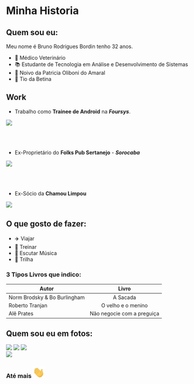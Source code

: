 # Minha Historia

## Quem sou eu:

Meu nome é Bruno Rodrigues Bordin tenho 32 anos.
- 💉 Médico Veterinário
- 📚 Estudante de Tecnologia em Análise e Desenvolvimento de Sistemas
- 💏 Noivo da Patricia Oliboni do Amaral
- 👧 Tio da Betina

## Work

- Trabalho como **Trainee de Android** na ***Foursys***. 

<img src="https://user-images.githubusercontent.com/72177982/104615560-1f7ff880-5668-11eb-8d64-b75921278f84.png" width="25%">

<br/><br/>

- Ex-Proprietário do **Folks Pub Sertanejo** - ***Sorocaba***

<img src="https://user-images.githubusercontent.com/72177982/104616109-b2b92e00-5668-11eb-8c98-2b974b91b941.png" width="10%">

<br/><br/>

- Ex-Sócio da **Chamou Limpou**

<img src="https://user-images.githubusercontent.com/72177982/104616407-062b7c00-5669-11eb-884a-b146f213d616.png" width="20%">

## O que gosto de fazer:

- ✈️ Viajar
- 💪 Treinar 
- 	🎼 Escutar Música
- 🌄  Trilha

### 3 Tipos Livros que indico:

Autor | Livro
-------|:-------:
Norm Brodsky & Bo Burlingham | A Sacada
Roberto Tranjan | O velho e o menino
Alê Prates | Não negocie com a preguiça

## Quem sou eu em fotos:

 
 <img src="https://user-images.githubusercontent.com/72177982/104601118-9d3c0800-5658-11eb-806e-0abdf8e949e6.png" width="30%"> <img src="https://user-images.githubusercontent.com/72177982/104601328-de341c80-5658-11eb-9e80-bfb412ce5a3c.png" width="30%"> <img src="https://user-images.githubusercontent.com/72177982/104601596-2d7a4d00-5659-11eb-848b-9dcb47c5df0d.png" width="30%">
 <br/>
<img src="https://user-images.githubusercontent.com/72177982/104618552-9e2a6500-566b-11eb-8893-fd0a5dff3189.png" width="30%">


### Até mais <img src="https://github.com/bruno28051988/bruno28051988/blob/main/hey.gif?raw=true" width="32px">